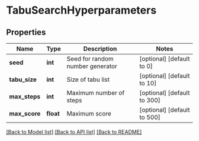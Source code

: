 # TabuSearchHyperparameters

## Properties
Name | Type | Description | Notes
------------ | ------------- | ------------- | -------------
**seed** | **int** | Seed for random number generator | [optional] [default to 0]
**tabu_size** | **int** | Size of tabu list | [optional] [default to 10]
**max_steps** | **int** | Maximum number of steps | [optional] [default to 300]
**max_score** | **float** | Maximum score | [optional] [default to 500]

[[Back to Model list]](../README.md#documentation-for-models) [[Back to API list]](../README.md#documentation-for-api-endpoints) [[Back to README]](../README.md)

